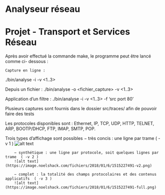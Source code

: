 # Analyseur réseau

# Projet - Transport et Services Réseau #


Après avoir effectué la commande make, le programme peut être lancé comme ci- dessous :
	
	Capture en ligne : 
./bin/analyse -i <interface> -v <1..3> 

Depuis un fichier : 
./bin/analyse -o <fichier_capture> -v <1..3> 

Application d’un filtre : 
./bin/analyse -i <interface> -v <1..3> -f ‘src port 80’

Plusieurs captures sont fournis dans le dossier src/traces/ afin de pouvoir faire des tests

Les protocoles disponibles sont : Ethernet, IP, TCP, UDP, HTTP, TELNET, ARP, BOOTP/DHCP, FTP, IMAP, SMTP, POP.

Trois types d’affichage sont possibles
        − très concis : une ligne par trame ( -v 1 )
        ![alt text](https://image.noelshack.com/fichiers/2018/01/6/1515227491-concis.png)

        − synthétique : une ligne par protocole, soit quelques lignes par trame  ( -v 2 )
        ![alt text](https://image.noelshack.com/fichiers/2018/01/6/1515227491-v2.png)

        − complet : la totalité des champs protocolaires et des contenus applicatifs  ( -v 3 )
        ![alt text](https://image.noelshack.com/fichiers/2018/01/6/1515227491-full.png)



